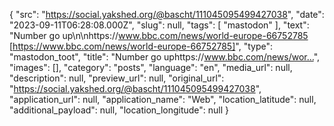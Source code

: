{
  "src": "https://social.yakshed.org/@bascht/111045095499427038",
  "date": "2023-09-11T06:28:08.000Z",
  "slug": null,
  "tags": [
    "mastodon"
  ],
  "text": "Number go up\n\nhttps://www.bbc.com/news/world-europe-66752785 [https://www.bbc.com/news/world-europe-66752785]",
  "type": "mastodon_toot",
  "title": "Number go uphttps://www.bbc.com/news/wor…",
  "images": [],
  "category": "posts",
  "language": "en",
  "media_url": null,
  "description": null,
  "preview_url": null,
  "original_url": "https://social.yakshed.org/@bascht/111045095499427038",
  "application_url": null,
  "application_name": "Web",
  "location_latitude": null,
  "additional_payload": null,
  "location_longitude": null
}